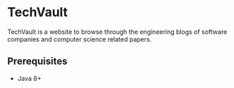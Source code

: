 # TechVault 

TechVault is a website to browse through the engineering blogs of software companies and computer science related papers.

## Prerequisites

- Java 8+

